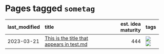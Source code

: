 # Pages tagged `sometag`

|last_modified|title|est. idea maturity|tags
|:---|:---|---:|:---|
|2023-03-21|[This is the title that appears in test.md](test.md)|444|[![](https://img.shields.io/badge/tag-anothertag-c5d714)](tags/anothertag.md) [![](https://img.shields.io/badge/tag-sometag-84f8cf)](tags/sometag.md)|